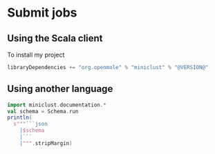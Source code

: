 # Submit jobs 

## Using the Scala client

To install my project
```scala
libraryDependencies += "org.openmole" % "miniclust" % "@VERSION@"
```

## Using another language

```scala mdoc:passthrough
import miniclust.documentation.*
val schema = Schema.run
println(
  s"""```json
    |$schema
    |```
    |""".stripMargin)
```

